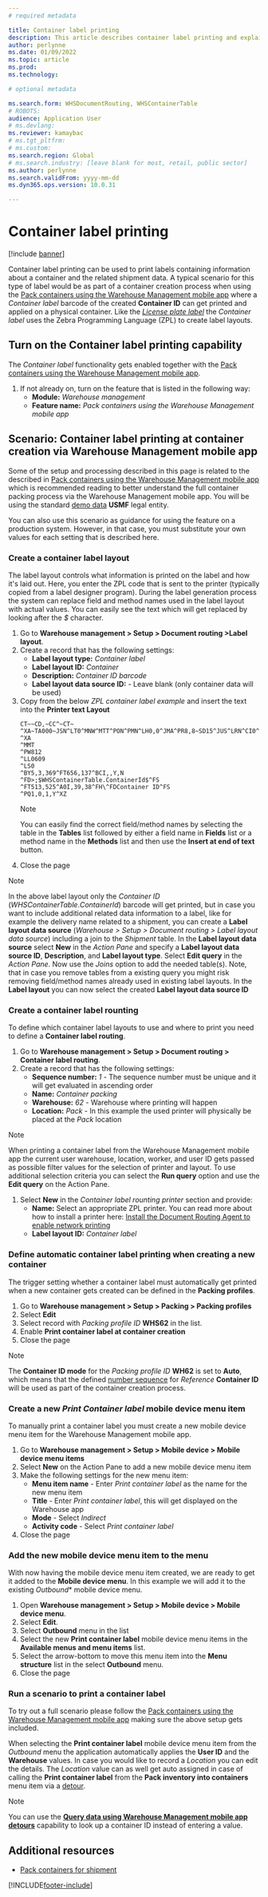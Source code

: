 ```yaml
---
# required metadata

title: Container label printing
description: This article describes container label printing and explains how to set it up.
author: perlynne
ms.date: 01/09/2022
ms.topic: article
ms.prod:
ms.technology:

# optional metadata

ms.search.form: WHSDocumentRouting, WHSContainerTable
# ROBOTS:
audience: Application User
# ms.devlang:
ms.reviewer: kamaybac
# ms.tgt_pltfrm:
# ms.custom:
ms.search.region: Global
# ms.search.industry: [leave blank for most, retail, public sector]
ms.author: perlynne
ms.search.validFrom: yyyy-mm-dd
ms.dyn365.ops.version: 10.0.31

---
```


# Container label printing
[!include [banner](../includes/banner.md)]

Container label printing can be used to print labels containing information about a container and the related shipment data. A typical scenario for this type of label would be as part of a container creation process when using the [Pack containers using the Warehouse Management mobile app](warehouse-app-pack-containers.md) where a *Container label* barcode of the created **Container ID** can get printed and applied on a physical container.
Like the [*License plate label*](document-routing-layout-for-license-plates.md) the *Container label* uses the Zebra Programming Language (ZPL) to create label layouts.

## Turn on the Container label printing capability
The *Container label* functionality gets enabled together with the [Pack containers using the Warehouse Management mobile app](warehouse-app-pack-containers.md).

1. If not already on, turn on the feature that is listed in the following way:
    - **Module:** *Warehouse management*
    - **Feature name:** *Pack containers using the Warehouse Management mobile app*

## Scenario: Container label printing at container creation via Warehouse Management mobile app
Some of the setup and processing described in this page is related to the described in [Pack containers using the Warehouse Management mobile app](warehouse-app-pack-containers.md) which is recommended reading to better understand the full container packing process via the Warehouse Management mobile app.
You will be using the standard [demo data](../../fin-ops-core/fin-ops/get-started/demo-data.md) **USMF** legal entity.

You can also use this scenario as guidance for using the feature on a production system. However, in that case, you must substitute your own values for each setting that is described here.

### Create a container label layout
The label layout controls what information is printed on the label and how it's laid out. Here, you enter the ZPL code that is sent to the printer (typically copied from a label designer program).
During the label generation process the system can replace field and method names used in the label layout with actual values. You can easily see the text which will get replaced by looking after the *$* character.

1. Go to **Warehouse management \> Setup \> Document routing \>Label layout**.
1. Create a record that has the following settings:
    - **Label layout type:** *Container label*
    - **Label layout ID:** *Container*
    - **Description:** *Container ID barcode*
    - **Label layout data source ID:** - Leave blank (only container data will be used)
1. Copy from the below *ZPL container label example* and insert the text into the **Printer text Layout**
    ```ZPL container label example
    CT~~CD,~CC^~CT~
    ^XA~TA000~JSN^LT0^MNW^MTT^PON^PMN^LH0,0^JMA^PR8,8~SD15^JUS^LRN^CI0^XZ
    ^XA
    ^MMT
    ^PW812
    ^LL0609
    ^LS0
    ^BY5,3,369^FT656,137^BCI,,Y,N
    ^FD>;$WHSContainerTable.ContainerId$^FS
    ^FT513,525^A0I,39,38^FH\^FDContainer ID^FS
    ^PQ1,0,1,Y^XZ
    ```
    > [!NOTE]
    > You can easily find the correct field/method names by selecting the table in the **Tables** list followed by either a field name in **Fields** list or a method name in the **Methods** list and then use the **Insert at end of text** button.
1. Close the page

> [!NOTE]
> In the above label layout only the *Container ID* ($WHSContainerTable.ContainerId$) barcode will get printed, but in case you want to include additional related data information to a label, like for example the delivery name related to a shipment, you can create a **Label layout data source** (*Warehouse > Setup > Document routing > Label layout data source*) including a join to the *Shipment* table.
> In the **Label layout data source** select **New** in the *Action Pane* and specify a **Label layout data source ID**, **Description**, and **Label layout type**.
> Select **Edit query** in the *Action Pane*. Now use the *Joins* option to add the needed table(s).
> Note, that in case you remove tables from a existing query you might risk removing field/method names already used in existing label layouts.
> In the **Label layout** you can now select the created **Label layout data source ID**

### Create a container label rounting
To define which container label layouts to use and where to print you need to define a **Container label routing**.

1. Go to **Warehouse management \> Setup \> Document routing \> Container label routing**.
1. Create a record that has the following settings:
    - **Sequence number:** *1* - The sequence number must be unique and it will get evaluated in ascending order
    - **Name:** *Container packing*
    - **Warehouse:** *62* - Warehouse where printing will happen
    - **Location:** *Pack* - In this example the used printer will physically be placed at the *Pack* location
> [!NOTE]
> When printing a container label from the Warehouse Management mobile app the current user warehouse, location, worker, and user ID gets passed as possible filter values for the selection of printer and layout.
> To use additional selection criteria you can select the **Run query** option and use the **Edit query** on the Action Pane.
1. Select **New** in the *Container label rounting printer* section and provide:
    - **Name:**  Select an appropriate ZPL printer. You can read more about how to install a printer here: [Install the Document Routing Agent to enable network printing](../../fin-ops-core/dev-itpro/analytics/install-document-routing-agent.md)
    - **Label layout ID:** *Container label*

### Define automatic container label printing when creating a new container 
The trigger setting whether a container label must automatically get printed when a new container gets created can be defined in the **Packing profiles**.
1. Go to **Warehouse management > Setup > Packing > Packing profiles**
2. Select **Edit**
3. Select record with *Packing profile ID* **WHS62** in the list.
4. Enable **Print container label at container creation**
5. Close the page
> [!NOTE]
> The **Container ID mode** for the *Packing profile ID* **WH62** is set to **Auto**, which means that the defined [number sequence](../../fin-ops-core/fin-ops/organization-administration/number-sequence-overview.md) for *Reference* **Container ID** will be used as part of the container creation process.

### Create a new *Print Container label* mobile device menu item
To manually print a container label you must create a new mobile device menu item for the Warehouse Management mobile app.
1.	Go to **Warehouse management > Setup > Mobile device > Mobile device menu items**
2.	Select **New** on the Action Pane to add a new mobile device menu item
3.	Make the following settings for the new menu item:
    - **Menu item name** - Enter *Print container label* as the name for the new menu item
    - **Title** - Enter *Print container label*, this will get displayed on the Warehouse app
    - **Mode** - Select *Indirect*
    - **Activity code** - Select *Print container label*
4. Close the page

### Add the new mobile device menu item to the menu
With now having the mobile device menu item created, we are ready to get it added to the **Mobile device menu**. In this example we will add it to the existing *Outbound** mobile device menu.
1. Open **Warehouse management > Setup > Mobile device > Mobile device menu**.
1. Select **Edit**.
1. Select **Outbound** menu in the list
1. Select the new **Print container label** mobile device menu items in the **Available menus and menu items** list.
1. Select the arrow-bottom to move this menu item into the **Menu structure** list in the select **Outbound** menu.
1. Close the page

### Run a scenario to print a container label
To try out a full scenario please follow the [Pack containers using the Warehouse Management mobile app](warehouse-app-pack-containers.md) making sure the above setup gets included.

When selecting the **Print container label** mobile device menu item from the *Outbound* menu the application automatically applies the **User ID** and the **Warehouse** values.
In case you would like to record a *Location* you can edit the details. The *Location* value can as well get auto assigned in case of calling the **Print container label** from the **Pack inventory into containers** menu item via a [detour]( warehouse-app-detours.md).
> [!NOTE]
> You can use the [**Query data using Warehouse Management mobile app detours**](warehouse-app-data-inquiry.md) capability to look up a container ID instead of entering a value.


## Additional resources
- [Pack containers for shipment](packing-containers.md)

[!INCLUDE[footer-include](../../includes/footer-banner.md)]
